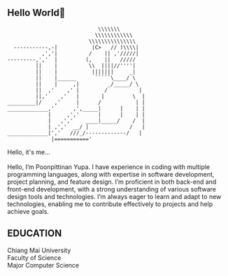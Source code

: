 ## Hello World🦊

``````
                             \\\\\\\
                            \\\\\\\\\\\\
                          \\\\\\\\\\\\\\\
  -----------,-|           |C>   // )\\\\|
           ,','|          /    || ,'/////|
---------,','  |         (,    ||   /////
         ||    |          \\  ||||//''''|
         ||    |           |||||||     _|
         ||    |______      `````\____/ \
         ||    |     ,|         _/_____/ \
         ||  ,'    ,' |        /          |
         ||,'    ,'   |       |         \  |
_________|/    ,'     |      /           | |
_____________,'      ,',_____|      |    | |
             |     ,','      |      |    | |
             |   ,','    ____|_____/    /  |
             | ,','  __/ |             /   |
_____________|','   ///_/-------------/   |
              |==========='
``````

Hello, it's me...
<br>
<br>
Hello, I’m Poonpittinan Yupa. I have experience in coding with multiple programming languages, along with expertise in software development, project planning, and feature design. I’m proficient in both back-end and front-end development, with a strong understanding of various software design tools and technologies. I’m always eager to learn and adapt to new technologies, enabling me to contribute effectively to projects and help achieve goals.

## EDUCATION
Chiang Mai University
<br>
Faculty of Science
<br>
Major Computer Science
